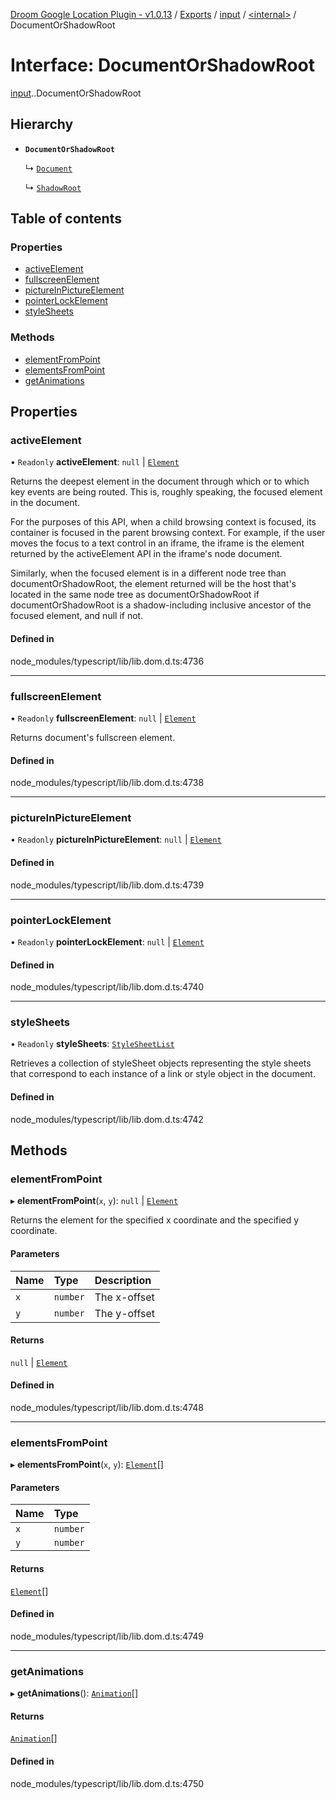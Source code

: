 [Droom Google Location Plugin - v1.0.13](../README.md) / [Exports](../modules.md) / [input](../modules/input.md) / [<internal\>](../modules/input._internal_.md) / DocumentOrShadowRoot

# Interface: DocumentOrShadowRoot

[input](../modules/input.md).[<internal>](../modules/input._internal_.md).DocumentOrShadowRoot

## Hierarchy

- **`DocumentOrShadowRoot`**

  ↳ [`Document`](input._internal_.Document.md)

  ↳ [`ShadowRoot`](input._internal_.ShadowRoot.md)

## Table of contents

### Properties

- [activeElement](input._internal_.DocumentOrShadowRoot.md#activeelement)
- [fullscreenElement](input._internal_.DocumentOrShadowRoot.md#fullscreenelement)
- [pictureInPictureElement](input._internal_.DocumentOrShadowRoot.md#pictureinpictureelement)
- [pointerLockElement](input._internal_.DocumentOrShadowRoot.md#pointerlockelement)
- [styleSheets](input._internal_.DocumentOrShadowRoot.md#stylesheets)

### Methods

- [elementFromPoint](input._internal_.DocumentOrShadowRoot.md#elementfrompoint)
- [elementsFromPoint](input._internal_.DocumentOrShadowRoot.md#elementsfrompoint)
- [getAnimations](input._internal_.DocumentOrShadowRoot.md#getanimations)

## Properties

### activeElement

• `Readonly` **activeElement**: ``null`` \| [`Element`](../modules/input._internal_.md#element)

Returns the deepest element in the document through which or to which key events are being routed. This is, roughly speaking, the focused element in the document.

For the purposes of this API, when a child browsing context is focused, its container is focused in the parent browsing context. For example, if the user moves the focus to a text control in an iframe, the iframe is the element returned by the activeElement API in the iframe's node document.

Similarly, when the focused element is in a different node tree than documentOrShadowRoot, the element returned will be the host that's located in the same node tree as documentOrShadowRoot if documentOrShadowRoot is a shadow-including inclusive ancestor of the focused element, and null if not.

#### Defined in

node_modules/typescript/lib/lib.dom.d.ts:4736

___

### fullscreenElement

• `Readonly` **fullscreenElement**: ``null`` \| [`Element`](../modules/input._internal_.md#element)

Returns document's fullscreen element.

#### Defined in

node_modules/typescript/lib/lib.dom.d.ts:4738

___

### pictureInPictureElement

• `Readonly` **pictureInPictureElement**: ``null`` \| [`Element`](../modules/input._internal_.md#element)

#### Defined in

node_modules/typescript/lib/lib.dom.d.ts:4739

___

### pointerLockElement

• `Readonly` **pointerLockElement**: ``null`` \| [`Element`](../modules/input._internal_.md#element)

#### Defined in

node_modules/typescript/lib/lib.dom.d.ts:4740

___

### styleSheets

• `Readonly` **styleSheets**: [`StyleSheetList`](../modules/input._internal_.md#stylesheetlist)

Retrieves a collection of styleSheet objects representing the style sheets that correspond to each instance of a link or style object in the document.

#### Defined in

node_modules/typescript/lib/lib.dom.d.ts:4742

## Methods

### elementFromPoint

▸ **elementFromPoint**(`x`, `y`): ``null`` \| [`Element`](../modules/input._internal_.md#element)

Returns the element for the specified x coordinate and the specified y coordinate.

#### Parameters

| Name | Type | Description |
| :------ | :------ | :------ |
| `x` | `number` | The x-offset |
| `y` | `number` | The y-offset |

#### Returns

``null`` \| [`Element`](../modules/input._internal_.md#element)

#### Defined in

node_modules/typescript/lib/lib.dom.d.ts:4748

___

### elementsFromPoint

▸ **elementsFromPoint**(`x`, `y`): [`Element`](../modules/input._internal_.md#element)[]

#### Parameters

| Name | Type |
| :------ | :------ |
| `x` | `number` |
| `y` | `number` |

#### Returns

[`Element`](../modules/input._internal_.md#element)[]

#### Defined in

node_modules/typescript/lib/lib.dom.d.ts:4749

___

### getAnimations

▸ **getAnimations**(): [`Animation`](../modules/input._internal_.md#animation)[]

#### Returns

[`Animation`](../modules/input._internal_.md#animation)[]

#### Defined in

node_modules/typescript/lib/lib.dom.d.ts:4750
